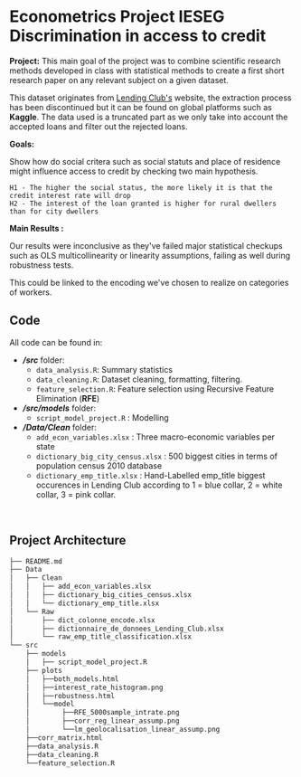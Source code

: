 **Econometrics Project IESEG**  
Discrimination in access to credit
==============================  

**Project:**  This main goal of the project was to combine scientific research methods developed in class with statistical methods to create a first short research paper on any relevant subject on a given dataset.

This dataset originates from [Lending Club's](https://www.lendingclub.com) website, the extraction process has been discontinued but it can be found on global platforms such as **Kaggle**. The data used is a truncated part as we only take into account the accepted loans and filter out the rejected loans.

**Goals:**   

Show how do social critera such as social statuts and place of residence might influence access to credit by checking two main hypothesis. 

    H1 - The higher the social status, the more likely it is that the credit interest rate will drop
    H2 - The interest of the loan granted is higher for rural dwellers than for city dwellers


**Main Results :**

Our results were inconclusive as they've failed major statistical checkups such as OLS multicollinearity or linearity assumptions, failing as well during robustness tests.

This could be linked to the encoding we've chosen to realize on categories of workers. 

Code
------------  
All code can be found in: 
* **_/src_** folder:
    - `data_analysis.R`: Summary statistics
    - `data_cleaning.R`: Dataset cleaning, formatting, filtering.
    - `feature_selection.R`: Feature selection using Recursive Feature Elimination (**RFE**)
* **_/src/models_** folder:
    - `script_model_project.R` : Modelling
* **_/Data/Clean_** folder:
    - `add_econ_variables.xlsx` : Three macro-economic variables per state
    - `dictionary_big_city_census.xlsx` : 500 biggest cities in terms of population census 2010 database 
    - `dictionary_emp_title.xlsx` : Hand-Labelled emp_title biggest occurences in Lending Club according to 1 = blue collar, 2 = white collar, 3 = pink collar.

<br>

Project Architecture
------------

```markdown
├── README.md
├── Data
│   ├── Clean
│   │   ├── add_econ_variables.xlsx
│   │   ├── dictionary_big_cities_census.xlsx
│   │   └── dictionary_emp_title.xlsx
│   └── Raw
│       ├── dict_colonne_encode.xlsx
│       ├── dictionnaire_de_donnees_Lending_Club.xlsx
│       └── raw_emp_title_classification.xlsx
└── src
    ├── models
    │   ├── script_model_project.R
    ├── plots
    │   ├──both_models.html
    │   ├──interest_rate_histogram.png
    │   ├──robustness.html
    │   └──model
    │        ├──RFE_5000sample_intrate.png
    │        ├──corr_reg_linear_assump.png
    │        └──lm_geolocalisation_linear_assump.png
    ├──corr_matrix.html
    ├──data_analysis.R
    ├──data_cleaning.R
    └──feature_selection.R
```